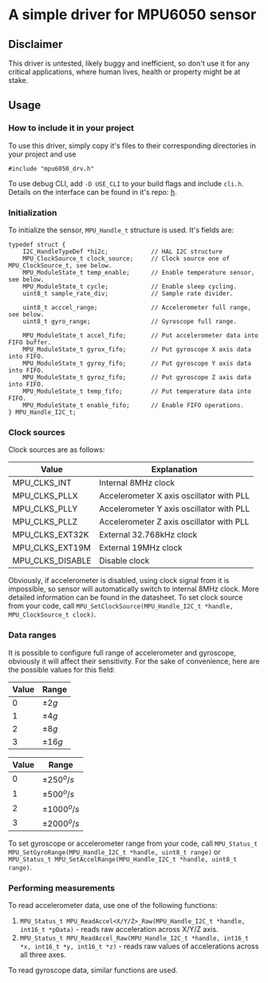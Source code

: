 # A simple driver for MPU6050 sensor

## Disclaimer

This driver is untested, likely buggy and inefficient, so don't use it for any critical applications, where human lives, health or property might be at stake.

## Usage

### How to include it in your project

To use this driver, simply copy it's files to their corresponding directories in your project and use

    #include "mpu6050_drv.h"

To use debug CLI, add `-D USE_CLI` to your build flags and include `cli.h`. Details on the interface can be found in it's repo: [h](https://github.com/PortiaLabiata/STM32_CLI.git).

### Initialization

To initialize the sensor, `MPU_Handle_t` structure is used. It's fields are:

    typedef struct {
        I2C_HandleTypeDef *hi2c;            // HAL I2C structure
        MPU_ClockSource_t clock_source;     // Clock source one of MPU_ClockSource_t, see below.
        MPU_ModuleState_t temp_enable;      // Enable temperature sensor, see below.
        MPU_ModuleState_t cycle;            // Enable sleep cycling.
        uint8_t sample_rate_div;            // Sample rate divider.

        uint8_t acccel_range;               // Accelerometer full range, see below.
        uint8_t gyro_range;                 // Gyroscope full range.

        MPU_ModuleState_t accel_fifo;       // Put accelerometer data into FIFO buffer.
        MPU_ModuleState_t gyrox_fifo;       // Put gyroscope X axis data into FIFO.
        MPU_ModuleState_t gyroy_fifo;       // Put gyroscope Y axis data into FIFO.
        MPU_ModuleState_t gyroz_fifo;       // Put gyroscope Z axis data into FIFO.
        MPU_ModuleState_t temp_fifo;        // Put temperature data into FIFO.
        MPU_ModuleState_t enable_fifo;      // Enable FIFO operations.
    } MPU_Handle_I2C_t;

### Clock sources

Clock sources are as follows:

| Value            | Explanation                              |
|------------------|------------------------------------------|
| MPU_CLKS_INT     | Internal 8MHz clock                      |
| MPU_CLKS_PLLX    | Accelerometer X axis oscillator with PLL |
| MPU_CLKS_PLLY    | Accelerometer Y axis oscillator with PLL |
| MPU_CLKS_PLLZ    | Accelerometer Z axis oscillator with PLL |
| MPU_CLKS_EXT32K  | External 32.768kHz clock                 |
| MPU_CLKS_EXT19M  | External 19MHz clock                     |
| MPU_CLKS_DISABLE | Disable clock                            |

Obviously, if accelerometer is disabled, using clock signal from it is impossible, so sensor will automatically switch to internal 8MHz clock. More detailed information can be found in the datasheet. To set clock source from your code, call `MPU_SetClockSource(MPU_Handle_I2C_t *handle, MPU_ClockSource_t clock)`.

### Data ranges

It is possible to configure full range of accelerometer and gyroscope, obviously it will affect their sensitivity. For the sake of convenience, here are the possible values for this field:

| Value | Range    |
|-------|----------|
| 0     | $\pm2g$  |
| 1     | $\pm4g$  |
| 2     | $\pm8g$  |
| 3     | $\pm16g$ |

| Value | Range         |
|-------|---------------|
| 0     | $\pm250^o/s$  |
| 1     | $\pm500^o/s$  |
| 2     | $\pm1000^o/s$ |
| 3     | $\pm2000^o/s$ |

To set gyroscope or accelerometer range from your code, call `MPU_Status_t MPU_SetGyroRange(MPU_Handle_I2C_t *handle, uint8_t range)` or `MPU_Status_t MPU_SetAccelRange(MPU_Handle_I2C_t *handle, uint8_t range)`.

### Performing measurements

To read accelerometer data, use one of the following functions:
1. `MPU_Status_t MPU_ReadAccel<X/Y/Z>_Raw(MPU_Handle_I2C_t *handle, int16_t *pData)` - reads raw acceleration across X/Y/Z axis.
2. `MPU_Status_t MPU_ReadAccel_Raw(MPU_Handle_I2C_t *handle, int16_t *x, int16_t *y, int16_t *z)` - reads raw values of accelerations across all three axes.

To read gyroscope data, similar functions are used.